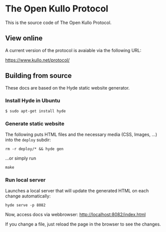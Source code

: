 The Open Kullo Protocol
=======================

This is the source code of The Open Kullo Protocol.

View online
-----------

A current version of the protocol is avaiable via the following URL:

https://www.kullo.net/protocol/

Building from source
--------------------

These docs are based on the Hyde static website generator.

### Install Hyde in Ubuntu

    $ sudo apt-get install hyde

### Generate static website

The following puts HTML files and the necessary media (CSS, Images, ...) into the `deploy` subdir:

    rm -r deploy/* && hyde gen

...or simply run

    make

### Run local server

Launches a local server that will update the generated HTML on each change automatically:

    hyde serve -p 8082

Now, access docs via webbrowser: <http://localhost:8082/index.html>

If you change a file, just reload the page in the browser to see the changes.
